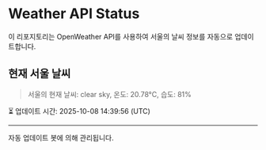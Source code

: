 
# Weather API Status

이 리포지토리는 OpenWeather API를 사용하여 서울의 날씨 정보를 자동으로 업데이트합니다.

## 현재 서울 날씨
> 서울의 현재 날씨: clear sky, 온도: 20.78°C, 습도: 81%

⏳ 업데이트 시간: 2025-10-08 14:39:56 (UTC)

---
자동 업데이트 봇에 의해 관리됩니다.
